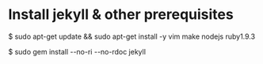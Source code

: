
Install jekyll & other prerequisites
====================================

$ sudo apt-get update && sudo apt-get install -y vim make nodejs ruby1.9.3

$ sudo gem install --no-ri --no-rdoc jekyll

